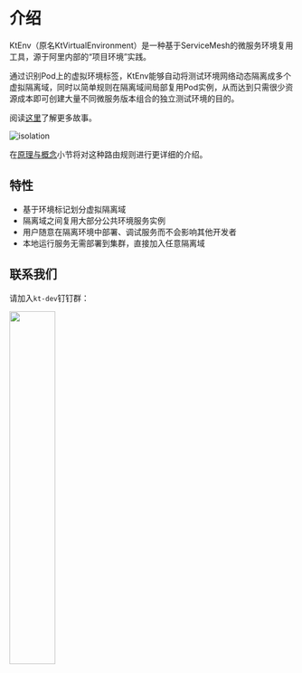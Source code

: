 # 介绍

KtEnv（原名KtVirtualEnvironment）是一种基于ServiceMesh的微服务环境复用工具，源于阿里内部的“项目环境”实践。

通过识别Pod上的虚拟环境标签，KtEnv能够自动将测试环境网络动态隔离成多个虚拟隔离域，同时以简单规则在隔离域间局部复用Pod实例，从而达到只需很少资源成本即可创建大量不同微服务版本组合的独立测试环境的目的。

阅读[这里](https://yq.aliyun.com/articles/700766)了解更多故事。

![isolation](https://virtual-environment.oss-cn-zhangjiakou.aliyuncs.com/image/diagram-zh-cn.jpg)

在[原理与概念](zh-cn/doc/concept.md)小节将对这种路由规则进行更详细的介绍。

## 特性

- 基于环境标记划分虚拟隔离域
- 隔离域之间复用大部分公共环境服务实例
- 用户随意在隔离环境中部署、调试服务而不会影响其他开发者
- 本地运行服务无需部署到集群，直接加入任意隔离域

## 联系我们

请加入`kt-dev`钉钉群：

<img src="https://virtual-environment.oss-cn-zhangjiakou.aliyuncs.com/image/dingtalk-group-zh-cn.jpg" width="40%"></img>
